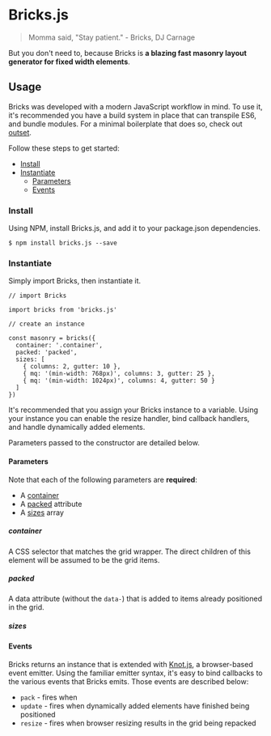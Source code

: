 # Bricks.js

> Momma said, "Stay patient." - Bricks, DJ Carnage

But you don't need to, because Bricks is **a blazing fast masonry layout generator for fixed width elements**.

## Usage

Bricks was developed with a modern JavaScript workflow in mind. To use it, it's recommended you have a build system in place that can transpile ES6, and bundle modules. For a minimal boilerplate that does so, check out [outset](https://github.com/callmecavs/outset).

Follow these steps to get started:

* [Install](#install)
* [Instantiate](#instantiate)
  * [Parameters](#parameters)
  * [Events](#events)

### Install

Using NPM, install Bricks.js, and add it to your package.json dependencies.

```
$ npm install bricks.js --save
```

### Instantiate

Simply import Bricks, then instantiate it.

```es6
// import Bricks

import bricks from 'bricks.js'

// create an instance

const masonry = bricks({
  container: '.container',
  packed: 'packed',
  sizes: [
    { columns: 2, gutter: 10 },
    { mq: '(min-width: 768px)', columns: 3, gutter: 25 },
    { mq: '(min-width: 1024px)', columns: 4, gutter: 50 }
  ]
})
```

It's recommended that you assign your Bricks instance to a variable. Using your instance you can enable the resize handler, bind callback handlers, and handle dynamically added elements.

Parameters passed to the constructor are detailed below.

#### Parameters

Note that each of the following parameters are **required**:

* A [container](#container)
* A [packed](#packed) attribute
* A [sizes](#sizes) array

##### container

A CSS selector that matches the grid wrapper. The direct children of this element will be assumed to be the grid items.

##### packed

A data attribute (without the `data-`) that is added to items already positioned in the grid.

##### sizes

#### Events

Bricks returns an instance that is extended with [Knot.js](https://github.com/callmecavs/knot.js), a browser-based event emitter. Using the familiar emitter syntax, it's easy to bind callbacks to the various events that Bricks emits. Those events are described below:

* `pack` - fires when
* `update` - fires when dynamically added elements have finished being positioned
* `resize` - fires when browser resizing results in the grid being repacked
